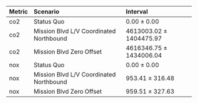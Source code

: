 | Metric   | Scenario                                | Interval                |
|:---------|:----------------------------------------|:------------------------|
| co2      | Status Quo                              | 0.00 ± 0.00             |
| co2      | Mission Blvd L/V Coordinated Northbound | 4613003.02 ± 1404475.97 |
| co2      | Mission Blvd Zero Offset                | 4616346.75 ± 1434006.04 |
| nox      | Status Quo                              | 0.00 ± 0.00             |
| nox      | Mission Blvd L/V Coordinated Northbound | 953.41 ± 316.48         |
| nox      | Mission Blvd Zero Offset                | 959.51 ± 327.63         |